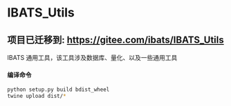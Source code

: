 # IBATS_Utils
## 项目已迁移到: https://gitee.com/ibats/IBATS_Utils
IBATS 通用工具，该工具涉及数据库、量化、以及一些通用工具

#### 编译命令
```bash
python setup.py build bdist_wheel
twine upload dist/*
```
